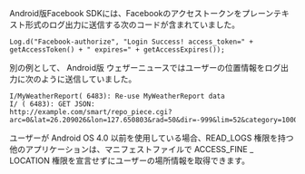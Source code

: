 
Android版Facebook SDKには、Facebookのアクセストークンをプレーンテキスト形式のログ出力に送信する次のコードが含まれていました。

    Log.d("Facebook-authorize", "Login Success! access_token=" + getAccessToken() + " expires=" + getAccessExpires());

別の例として、 Android版 ウェザーニュースではユーザーの位置情報をログ出力に次のように送信していました。

    I/MyWeatherReport( 6483): Re-use MyWeatherReport data
    I/ ( 6483): GET JSON:
    http://example.com/smart/repo_piece.cgi?arc=0&lat=26.209026&lon=127.650803&rad=50&dir=-999&lim=52&category=1000

ユーザーが Android OS 4.0 以前を使用している場合、READ\_LOGS 権限を持つ他のアプリケーションは、マニフェストファイルで ACCESS\_FINE \_ LOCATION 権限を宣言せずにユーザーの場所情報を取得できます。

